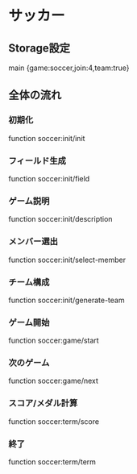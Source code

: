 # サッカー

## Storage設定
main {game:soccer,join:4,team:true}

## 全体の流れ
### 初期化
function soccer:init/init
### フィールド生成
function soccer:init/field
### ゲーム説明
function soccer:init/description
### メンバー選出
function soccer:init/select-member
### チーム構成
function soccer:init/generate-team
### ゲーム開始
function soccer:game/start
### 次のゲーム
function soccer:game/next
### スコア/メダル計算
function soccer:term/score
### 終了
function soccer:term/term

